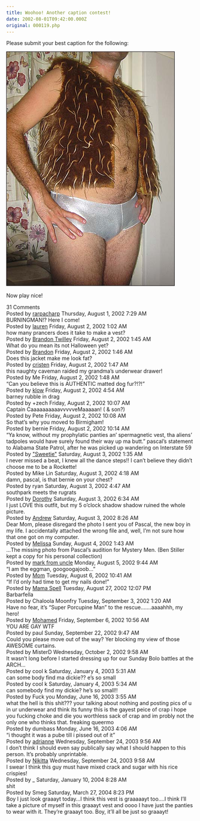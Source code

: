 ```yaml
---
title: Woohoo! Another caption contest!
date: 2002-08-01T09:42:00.000Z
original: 000119.php
---
```


Please submit your best caption for the following:

<p class="polaroid" style="--deg: -2deg"><img src="./vest.jpg" /></p>

Now play nice!



<div class="commentdivider"></div><span class="commentheader">31 Comments</span>


<div class="commentdivider">
<span class="commentauthorbox">Posted by <a href="mailto&#58;rarp&#64;mac&#46;com">rarpacharp</a></span>
<span class="commentdatebox">Thursday, August  1, 2002</span>
<span class="commenttimebox"> 7:29 AM</span>
</div>
<div class="commentbody">BURNINGMAN!? Here I come!</div>
<div class="commentdivider">
<span class="commentauthorbox">Posted by <a href="mailto&#58;lauren&#64;balthrop&#46;com">lauren</a></span>
<span class="commentdatebox">Friday, August  2, 2002</span>
<span class="commenttimebox"> 1:02 AM</span>
</div>
<div class="commentbody">how many prancers does it take to make a vest?</div>
<div class="commentdivider">
<span class="commentauthorbox">Posted by <a href="mailto&#58;Brandon313&#64;aol&#46;com">Brandon Twilley</a></span>
<span class="commentdatebox">Friday, August  2, 2002</span>
<span class="commenttimebox"> 1:45 AM</span>
</div>
<div class="commentbody">What do you mean its not Halloween yet?</div>
<div class="commentdivider">
<span class="commentauthorbox">Posted by <a href="mailto&#58;Brandon313&#64;aol&#46;com">Brandon</a></span>
<span class="commentdatebox">Friday, August  2, 2002</span>
<span class="commenttimebox"> 1:46 AM</span>
</div>
<div class="commentbody">Does this jacket make me look fat?</div>
<div class="commentdivider">
<span class="commentauthorbox">Posted by <a href="mailto&#58;crismarie143&#64;hotmail&#46;com">cristen</a></span>
<span class="commentdatebox">Friday, August  2, 2002</span>
<span class="commenttimebox"> 1:47 AM</span>
</div>
<div class="commentbody">this naughty caveman raided my grandma’s underwear drawer!</div>
<div class="commentdivider">
<span class="commentauthorbox">Posted by Me</span>
<span class="commentdatebox">Friday, August  2, 2002</span>
<span class="commenttimebox"> 1:48 AM</span>
</div>
<div class="commentbody">“Can you believe this is AUTHENTIC matted dog fur?!?!”</div>
<div class="commentdivider">
<span class="commentauthorbox">Posted by <a href="mailto&#58;klowland&#64;hotmail&#46;com">klow</a></span>
<span class="commentdatebox">Friday, August  2, 2002</span>
<span class="commenttimebox"> 4:54 AM</span>
</div>
<div class="commentbody">barney rubble in drag</div>
<div class="commentdivider">
<span class="commentauthorbox">Posted by +zech</span>
<span class="commentdatebox">Friday, August  2, 2002</span>
<span class="commenttimebox">10:07 AM</span>
</div>
<div class="commentbody">Captain CaaaaaaaaaavvvvveMaaaaan! ( & son?)</div>
<div class="commentdivider">
<span class="commentauthorbox">Posted by Pete</span>
<span class="commentdatebox">Friday, August  2, 2002</span>
<span class="commenttimebox">10:08 AM</span>
</div>
<div class="commentbody">So that’s why you moved to Birmigham!</div>
<div class="commentdivider">
<span class="commentauthorbox">Posted by bernie</span>
<span class="commentdatebox">Friday, August  2, 2002</span>
<span class="commenttimebox">10:14 AM</span>
</div>
<div class="commentbody">“Ya know, without my prophylatic panties an’ spermagnetic vest, tha aliens’ tadpoles would have surely found their way up ma butt.”   pascal’s statement to Alabama State Patrol, after he was picked up wandering on Interstate 59</div>
<div class="commentdivider">
<span class="commentauthorbox">Posted by <a href="mailto&#58;ginacoll&#64;comcast&#46;net">"Sweetie"</a></span>
<span class="commentdatebox">Saturday, August  3, 2002</span>
<span class="commenttimebox"> 1:35 AM</span>
</div>
<div class="commentbody">I never missed a beat, I knew all the dance steps!!  I can’t believe they didn’t choose me to be a Rockette!</div>
<div class="commentdivider">
<span class="commentauthorbox">Posted by Mike Lin</span>
<span class="commentdatebox">Saturday, August  3, 2002</span>
<span class="commenttimebox"> 4:18 AM</span>
</div>
<div class="commentbody">damn, pascal, is that bernie on your chest?</div>
<div class="commentdivider">
<span class="commentauthorbox">Posted by ryan</span>
<span class="commentdatebox">Saturday, August  3, 2002</span>
<span class="commenttimebox"> 4:47 AM</span>
</div>
<div class="commentbody">southpark meets the rugrats</div>
<div class="commentdivider">
<span class="commentauthorbox">Posted by <a href="mailto&#58;cccarlin2000&#64;aol&#46;com">Dorothy</a></span>
<span class="commentdatebox">Saturday, August  3, 2002</span>
<span class="commenttimebox"> 6:34 AM</span>
</div>
<div class="commentbody">I just LOVE this outfit, but my 5 o’clock shadow shadow ruined the whole picture.</div>
<div class="commentdivider">
<span class="commentauthorbox">Posted by <a href="mailto&#58;andrew&#64;sather&#46;com">Andrew</a></span>
<span class="commentdatebox">Saturday, August  3, 2002</span>
<span class="commenttimebox"> 8:26 AM</span>
</div>
<div class="commentbody">Dear Mom, please disregard the photo I sent you of Pascal, the new boy in my life. I accidentally attached the wrong file and, well, I’m not sure how that one got on my computer.</div>
<div class="commentdivider">
<span class="commentauthorbox">Posted by <a href="mailto&#58;mel_belle&#64;mac&#46;com">Melissa</a></span>
<span class="commentdatebox">Sunday, August  4, 2002</span>
<span class="commenttimebox"> 1:43 AM</span>
</div>
<div class="commentbody">…The missing photo from Pascal’s audition for Mystery Men. (Ben Stiller kept a copy for his personal collection)</div>
<div class="commentdivider">
<span class="commentauthorbox">Posted by <a href="mailto&#58;norml99&#64;aol&#46;com">mark from uncle</a></span>
<span class="commentdatebox">Monday, August  5, 2002</span>
<span class="commenttimebox"> 9:44 AM</span>
</div>
<div class="commentbody">“I am the eggman, googoogajoob…”</div>
<div class="commentdivider">
<span class="commentauthorbox">Posted by <a href="mailto&#58;angele&#64;balthrop&#46;com">Mom</a></span>
<span class="commentdatebox">Tuesday, August  6, 2002</span>
<span class="commenttimebox">10:41 AM</span>
</div>
<div class="commentbody">“If I’d only had time to get my nails done!”</div>
<div class="commentdivider">
<span class="commentauthorbox">Posted by <a href="http://www.pascal.com/cgi-bin/mt/mt-comments.cgi?__mode=red&id=534">Mama Spell</a></span>
<span class="commentdatebox">Tuesday, August 27, 2002</span>
<span class="commenttimebox">12:07 PM</span>
</div>
<div class="commentbody">Barbarfella</div>
<div class="commentdivider">
<span class="commentauthorbox">Posted by Chaloola Moonfry</span>
<span class="commentdatebox">Tuesday, September  3, 2002</span>
<span class="commenttimebox"> 1:20 AM</span>
</div>
<div class="commentbody">Have no fear, it’s “Super Porcupine Man” to the rescue…….aaaahhh, my hero!</div>
<div class="commentdivider">
<span class="commentauthorbox">Posted by <a href="mailto&#58;madguy72&#64;hotmail&#46;com">Mohamed</a></span>
<span class="commentdatebox">Friday, September  6, 2002</span>
<span class="commenttimebox">10:56 AM</span>
</div>
<div class="commentbody">YOU ARE GAY WTF</div>
<div class="commentdivider">
<span class="commentauthorbox">Posted by paul</span>
<span class="commentdatebox">Sunday, September 22, 2002</span>
<span class="commenttimebox"> 9:47 AM</span>
</div>
<div class="commentbody">Could you please move out of the way? Yer blocking my view of those AWESOME curtains.</div>
<div class="commentdivider">
<span class="commentauthorbox">Posted by MisterD</span>
<span class="commentdatebox">Wednesday, October  2, 2002</span>
<span class="commenttimebox"> 9:58 AM</span>
</div>
<div class="commentbody">It wasn’t long before I started dressing up for our Sunday Bolo battles at the ARCH…</div>
<div class="commentdivider">
<span class="commentauthorbox">Posted by cool k</span>
<span class="commentdatebox">Saturday, January  4, 2003</span>
<span class="commenttimebox"> 5:31 AM</span>
</div>
<div class="commentbody">can some body find ma dickie?? e’s so small</div>
<div class="commentdivider">
<span class="commentauthorbox">Posted by cool k</span>
<span class="commentdatebox">Saturday, January  4, 2003</span>
<span class="commenttimebox"> 5:34 AM</span>
</div>
<div class="commentbody">can somebody find my dickie? he’s so small!!</div>
<div class="commentdivider">
<span class="commentauthorbox">Posted by Fuck you</span>
<span class="commentdatebox">Monday, June 16, 2003</span>
<span class="commenttimebox"> 3:55 AM</span>
</div>
<div class="commentbody">what the hell is this shit??? your talking about nothing and posting pics of u in ur underwear and think its funny this is the gayest peice of crap i hope you fucking choke and die you worthless sack of crap and im probly not the only one who thinks that. freaking queermo</div>
<div class="commentdivider">
<span class="commentauthorbox">Posted by dumbass</span>
<span class="commentdatebox">Monday, June 16, 2003</span>
<span class="commenttimebox"> 4:06 AM</span>
</div>
<div class="commentbody">“i thought it was a pube till i pissed out of it”</div>
<div class="commentdivider">
<span class="commentauthorbox">Posted by <a href="mailto&#58;lildevil822&#64;yahoo&#46;com">adrianne</a></span>
<span class="commentdatebox">Wednesday, September 24, 2003</span>
<span class="commenttimebox"> 9:56 AM</span>
</div>
<div class="commentbody">I don’t think I should even say publically say what I should happen to this person. It’s probably unprintable.</div>
<div class="commentdivider">
<span class="commentauthorbox">Posted by <a href="mailto&#58;iceygurl822&#64;msn&#46;com">Nikitta</a></span>
<span class="commentdatebox">Wednesday, September 24, 2003</span>
<span class="commenttimebox"> 9:58 AM</span>
</div>
<div class="commentbody">I swear I think this guy must have mixed crack and sugar with his rice crispies!</div>
<div class="commentdivider">
<span class="commentauthorbox">Posted by _</span>
<span class="commentdatebox">Saturday, January 10, 2004</span>
<span class="commenttimebox"> 8:28 AM</span>
</div>
<div class="commentbody">shit</div>
<div class="commentdivider">
<span class="commentauthorbox">Posted by Smeg</span>
<span class="commentdatebox">Saturday, March 27, 2004</span>
<span class="commenttimebox"> 8:23 PM</span>
</div>
<div class="commentbody">Boy I just look graaayt today…I think this vest is graaaaayt too….I think I’ll take a picture of myself in this graaayt vest and oooo I have just the panties to wear with it. They’re graaayt too. Boy, it’ll all be just so graaayt!</div>




